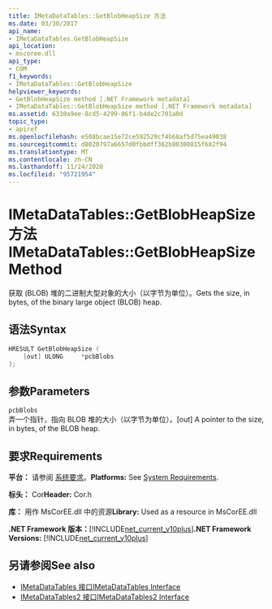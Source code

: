 ```yaml
---
title: IMetaDataTables::GetBlobHeapSize 方法
ms.date: 03/30/2017
api_name:
- IMetaDataTables.GetBlobHeapSize
api_location:
- mscoree.dll
api_type:
- COM
f1_keywords:
- IMetaDataTables::GetBlobHeapSize
helpviewer_keywords:
- GetBlobHeapSize method [.NET Framework metadata]
- IMetaDataTables::GetBlobHeapSize method [.NET Framework metadata]
ms.assetid: 6330a9ee-8cd5-4299-86f1-b4de2c701a0d
topic_type:
- apiref
ms.openlocfilehash: e508bcae15e72ce592529cf4b68af5d75ea49038
ms.sourcegitcommit: d8020797a6657d0fbbdff362b80300815f682f94
ms.translationtype: MT
ms.contentlocale: zh-CN
ms.lasthandoff: 11/24/2020
ms.locfileid: "95721954"
---
```

# <a name="imetadatatablesgetblobheapsize-method"></a><span data-ttu-id="c08d8-102">IMetaDataTables::GetBlobHeapSize 方法</span><span class="sxs-lookup"><span data-stu-id="c08d8-102">IMetaDataTables::GetBlobHeapSize Method</span></span>

<span data-ttu-id="c08d8-103">获取 (BLOB) 堆的二进制大型对象的大小（以字节为单位）。</span><span class="sxs-lookup"><span data-stu-id="c08d8-103">Gets the size, in bytes, of the binary large object (BLOB) heap.</span></span>  
  
## <a name="syntax"></a><span data-ttu-id="c08d8-104">语法</span><span class="sxs-lookup"><span data-stu-id="c08d8-104">Syntax</span></span>  
  
```cpp  
HRESULT GetBlobHeapSize (  
    [out] ULONG     *pcbBlobs  
);
```  
  
## <a name="parameters"></a><span data-ttu-id="c08d8-105">参数</span><span class="sxs-lookup"><span data-stu-id="c08d8-105">Parameters</span></span>  

 `pcbBlobs`  
 <span data-ttu-id="c08d8-106">弄一个指针，指向 BLOB 堆的大小（以字节为单位）。</span><span class="sxs-lookup"><span data-stu-id="c08d8-106">[out] A pointer to the size, in bytes, of the BLOB heap.</span></span>  
  
## <a name="requirements"></a><span data-ttu-id="c08d8-107">要求</span><span class="sxs-lookup"><span data-stu-id="c08d8-107">Requirements</span></span>  

 <span data-ttu-id="c08d8-108">**平台：** 请参阅 [系统要求](../../get-started/system-requirements.md)。</span><span class="sxs-lookup"><span data-stu-id="c08d8-108">**Platforms:** See [System Requirements](../../get-started/system-requirements.md).</span></span>  
  
 <span data-ttu-id="c08d8-109">**标头：** Cor</span><span class="sxs-lookup"><span data-stu-id="c08d8-109">**Header:** Cor.h</span></span>  
  
 <span data-ttu-id="c08d8-110">**库：** 用作 MsCorEE.dll 中的资源</span><span class="sxs-lookup"><span data-stu-id="c08d8-110">**Library:** Used as a resource in MsCorEE.dll</span></span>  
  
 <span data-ttu-id="c08d8-111">**.NET Framework 版本：**[!INCLUDE[net_current_v10plus](../../../../includes/net-current-v10plus-md.md)]</span><span class="sxs-lookup"><span data-stu-id="c08d8-111">**.NET Framework Versions:** [!INCLUDE[net_current_v10plus](../../../../includes/net-current-v10plus-md.md)]</span></span>  
  
## <a name="see-also"></a><span data-ttu-id="c08d8-112">另请参阅</span><span class="sxs-lookup"><span data-stu-id="c08d8-112">See also</span></span>

- [<span data-ttu-id="c08d8-113">IMetaDataTables 接口</span><span class="sxs-lookup"><span data-stu-id="c08d8-113">IMetaDataTables Interface</span></span>](imetadatatables-interface.md)
- [<span data-ttu-id="c08d8-114">IMetaDataTables2 接口</span><span class="sxs-lookup"><span data-stu-id="c08d8-114">IMetaDataTables2 Interface</span></span>](imetadatatables2-interface.md)
